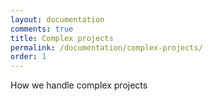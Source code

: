 ```yaml
---
layout: documentation
comments: true
title: Complex projects
permalink: /documentation/complex-projects/
order: 1
---
```


How we handle complex projects
